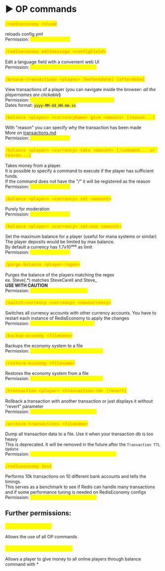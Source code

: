 # ▶️ OP commands

### <mark style="color:orange;">`/rediseconomy reload`</mark>

reloads config.yml\
Permission: <mark style="color:yellow;">`rediseconomy.admin`</mark>

### <mark style="color:orange;">`/rediseconomy editmessage <configField>`</mark>

Edit a language field with a convenient web UI\
Permission: <mark style="color:yellow;">`rediseconomy.admin.editmessage`</mark>

### <mark style="color:orange;">**`/browse-transactions <player> [beforedate] [afterdate]`**</mark>&#x20;

View transactions of a player (you can navigate inside the browser: _all the playernames are clickable_**)**\
Permission: <mark style="color:yellow;">`rediseconomy.admin.browse-transactions`</mark>\
Dates format: <mark style="color:blue;">`yyyy-MM-dd_HH.mm.ss`</mark>

### <mark style="color:orange;">`/balance <player> <currencyName> give <amount> [reason...]`</mark>

With "reason" you can specify why the transaction has been made\
More on [transactions.md](../unique-features/transactions.md "mention")\
Permission: <mark style="color:yellow;">`rediseconomy.admin`</mark>

### <mark style="color:orange;">`/balance <player> <currency> take <amount> [/command... or reason...]`</mark>

Takes money from a player.\
It is possible to specify a command to execute if the player has sufficient funds.\
If the command does not have the "/" it will be registered as the reason\
Permission: <mark style="color:yellow;">`rediseconomy.admin`</mark>

### <mark style="color:orange;">`/balance <player> <currency> set <amount>`</mark>

Purely for moderation\
Permission: <mark style="color:yellow;">`rediseconomy.admin`</mark>

### <mark style="color:orange;">`/balance <player> <currency> set-max <amount>`</mark>

Set the maximum balance for a player (useful for mana systems or similar)\
The player deposits would be limited by max balance.\
By default a currency has 1.7x10³⁰⁸ as limit\
Permission: <mark style="color:yellow;">`rediseconomy.admin`</mark>

### <mark style="color:orange;">`/purge-balance <player-regex>`</mark>

Purges the balance of the players matching the regex\
ex. Steve(.\*) matches SteveCarell and Steve\_\
**USE WITH CAUTION**\
Permission: <mark style="color:yellow;">`rediseconomy.purge-balance`</mark>

### <mark style="color:orange;">`/switch-currency <currency> <newcurrency>`</mark>

Switches all currency accounts with other currency accounts. You have to restart each instance of RedisEconomy to apply the changes\
Permission: <mark style="color:yellow;">`rediseconomy.pay.currencyname`</mark>

### <mark style="color:orange;">`/backup-economy <filename>`</mark>

Backups the economy system to a file\
Permission: <mark style="color:yellow;">`rediseconomy.admin.backup-restore`</mark>

### <mark style="color:orange;">`/restore-economy <filename>`</mark>

Restores the economy system from a file\
Permission: <mark style="color:yellow;">`rediseconomy.admin.backup-restore`</mark>

### <mark style="color:orange;">**`/transaction <player> <transaction-id> [revert]`**</mark>&#x20;

Rollback a transaction with another transaction or just displays it without "revert" parameter\
Permission: <mark style="color:yellow;">`rediseconomy.admin.transaction`</mark>

### <mark style="color:orange;">**`/archive-transactions <filename>`**</mark>&#x20;

Dump all transaction data to a file. Use it when your transaction db is too heavy\
This is deprecated. It will be removed in the future after the `Transaction TTL Update`\
Permission: <mark style="color:yellow;">`rediseconomy.admin.archive-transactions`</mark>

### <mark style="color:orange;">`/rediseconomy test`</mark>

Performs 10k transactions on 10 different bank accounts and tells the timings.\
This serves as a benchmark to see if Redis can handle many transactions and if some performance tuning is needed on RedisEconomy configs\
Permission: <mark style="color:yellow;">`rediseconomy.admin.editmessage`</mark>

## **Further permissions:**

### <mark style="color:yellow;">`rediseconomy.admin`</mark>

Allows the use of all OP commands

### <mark style="color:yellow;">`rediseconomy.admin.giveall`</mark>

Allows a player to give money to all online players through balance command with \*
